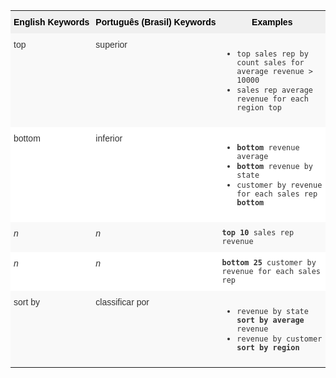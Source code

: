 <style type="text/css">
.tg  {border-collapse:collapse;border-spacing:0;border:none;border-color:#ccc;}
.tg td{font-family:Arial, sans-serif;font-size:14px;padding:10px 5px;border-style:solid;border-width:0px;overflow:hidden;word-break:normal;border-color:#ccc;color:#333;background-color:#fff;}
.tg th{font-family:Arial, sans-serif;font-size:14px;font-weight:normal;padding:10px 5px;border-style:solid;border-width:0px;overflow:hidden;word-break:normal;border-color:#ccc;color:#333;background-color:#f0f0f0;}
.tg .tg-31q5{white-space:nowrap;background-color:#f0f0f0;color:#000;font-weight:bold;vertical-align:top}
.tg .tg-b7b8{background-color:#f9f9f9;vertical-align:top}
.tg .tg-yw4l{vertical-align:top}
</style>
<table class="tg">
  <tr>
    <th class="tg-31q5">English Keywords</th>
    <th class="tg-31q5">Português (Brasil) Keywords</th>
    <th class="tg-31q5">Examples</th>
  </tr>
  <tr>
    <td class="tg-b7b8">top</td>
    <td class="tg-b7b8">superior</td>
    <td class="tg-b7b8">
    <ul><li><code>top sales rep by count sales for average revenue > 10000</code></li>
    <li><code>sales rep average revenue for each region top </code></li> </ul>
    </td>
  </tr>
  <tr>
    <td class="tg-yw4l">bottom</td>
    <td class="tg-yw4l">inferior</td>
    <td class="tg-yw4l">
    <ul><li><code><b>bottom</b> revenue average</code></li>
    <li><code><b>bottom</b> revenue by state</code></li>
    <li><code>customer by revenue for each sales rep <b>bottom</b></code></li></ul>
    </td>
  </tr>
  <tr>
    <td class="tg-b7b8"><i>n</i></td>
    <td class="tg-b7b8"><i>n</i></td>
    <td class="tg-b7b8">
    <code><b>top 10</b> sales rep revenue</code>
    </td>
  </tr>
  <tr>
    <td class="tg-yw4l"><i>n</i></td>
    <td class="tg-yw4l"><i>n</i></td>
    <td class="tg-yw4l">
    <code><b>bottom 25</b> customer by revenue for each sales rep</code>
    </td>
  </tr>
  <tr>
    <td class="tg-b7b8">sort by</td>
    <td class="tg-b7b8">classificar por</td>
    <td class="tg-b7b8">
    <ul>
    <li><code>revenue by state <b>sort by average</b> revenue</code></li>
    <li><code>revenue by customer <b>sort by region</b></code></li>
    </ul>
    </td>
  </tr>
</table>
